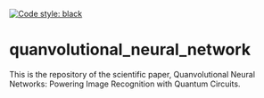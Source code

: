 [![Code style: black](https://img.shields.io/badge/code%20style-black-000000.svg)](https://github.com/psf/black)

# quanvolutional_neural_network
This is the repository of the scientific paper, Quanvolutional Neural Networks: Powering Image Recognition with Quantum Circuits.

